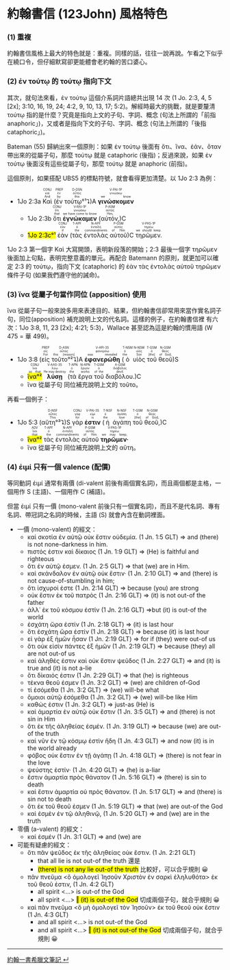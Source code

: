 # 約翰書信 (123John) 風格特色

### (1) 重複
約翰書信風格上最大的特色就是：重複。同樣的話，往往一說再說。乍看之下似乎在繞口令，但仔細默寫卻更能體會老約翰的苦口婆心。  

### (2) ἐν τούτῳ 的 τούτῳ 指向下文
其次，就句法來看，ἐν τούτῳ 這個介系詞片語總共出現 14 次 (1 Jo. 2:3, 4, 5 [2x]; 3:10, 16, 19, 24; 4:2, 9, 10, 13, 17; 5:2)。解經時最大的挑戰，就是要釐清 τούτῳ 指的是什麼？究竟是指向上文的子句、字詞、概念 (句法上所謂的「前指 anaphoric」)，又或者是指向下文的子句、字詞、概念 (句法上所謂的「後指 cataphoric」)。  

Bateman (55) 歸納出來一個原則：如果 ἐν τούτῳ 後面有 ὅτι、ἵνα、ἐάν、ὅταν 帶出來的從屬子句，那麼 τούτῳ 就是 cataphoric (後指)；反過來說，如果 ἐν τούτῳ 後面沒有這些從屬子句，那麼 τούτῳ 就是 anaphoric (前指)。  

這個原則，如果搭配 UBS5 的標點符號，就會看得更加清楚。以 1Jo 2:3 為例：

- <rt>1Jo 2:3a</rt> <RUBY><ruby><ruby>Καὶ<rt>And</rt></ruby><rt>καί</rt></ruby><rt>CONJ</rt></RUBY> (<RUBY><ruby><ruby>ἐν<rt>by</rt></ruby><rt>ἐν</rt></ruby><rt>PREP</rt></RUBY> <RUBY><ruby><ruby>τούτῳ°¹⮧<rt>this</rt></ruby><rt>οὗτος</rt></ruby><rt>D-DSN</rt></RUBY>)A <RUBY><ruby><ruby><strong>γινώσκομεν</strong><rt>we know</rt></ruby><rt>γινώσκω</rt></ruby><rt>V-PAI-1P</rt></RUBY> 
	- <rt>1Jo 2:3b</rt> <RUBY><ruby><ruby>ὅτι<rt>that</rt></ruby><rt>ὅτι</rt></ruby><rt>CONJ</rt></RUBY> <RUBY><ruby><ruby><strong>ἐγνώκαμεν</strong><rt>we have come to know</rt></ruby><rt>γινώσκω</rt></ruby><rt>V-RAI-1P</rt></RUBY> (<RUBY><ruby><ruby>αὐτόν,<rt>Him,</rt></ruby><rt>αὐτός</rt></ruby><rt>P-ASM</rt></RUBY>)C
	- <mark><rt>1Jo 2:3c</rt>°¹</mark> <RUBY><ruby><ruby>ἐὰν<rt>if</rt></ruby><rt>ἐάν</rt></ruby><rt>CONJ</rt></RUBY> (<RUBY><ruby><ruby>τὰς<rt>the</rt></ruby><rt>ὁ</rt></ruby><rt>T-APF</rt></RUBY> <RUBY><ruby><ruby>ἐντολὰς<rt>commandments</rt></ruby><rt>ἐντολή</rt></ruby><rt>N-APF</rt></RUBY> <RUBY><ruby><ruby>αὐτοῦ<rt>of Him</rt></ruby><rt>αὐτός</rt></ruby><rt>P-GSM</rt></RUBY>)C <RUBY><ruby><ruby>τηρῶμεν.<rt>we should keep.</rt></ruby><rt>τηρέω</rt></ruby><rt>V-PAS-1P</rt></RUBY> 

1Jo 2:3 第一個字 Καὶ 大寫開頭，表明新段落的開始；2:3 最後一個字 τηρῶμεν 後面加上句點，表明完整意義的單元。再配合 Batemann 的原則，就更加可以確定 2:3 的 τούτῳ，指向下文 (cataphoric) 的 ἐὰν τὰς ἐντολὰς αὐτοῦ τηρῶμεν 條件子句 (如果我們遵守他的誡命)。


### (3) ἵνα 從屬子句當作同位 (apposition) 使用

ἵνα 從屬子句一般來說多用來表達目的、結果，但約翰書信卻常用來當作實名詞子句，同位(apposition) 補充說明上文的代名詞。這樣的例子，在約翰書信裡 有六次：1Jo 3:8, 11, 23 [2x]; 4:21; 5:3)，Wallace 甚至認為這是約翰的慣用語 (W 475 = 華 499)。

- <rt>1Jo 3:8</rt> (<RUBY><ruby><ruby>εἰς<rt>For</rt></ruby><rt>εἰς</rt></ruby><rt>PREP</rt></RUBY> <RUBY><ruby><ruby>τοῦτο°²⮧<rt>this [reason]</rt></ruby><rt>οὗτος</rt></ruby><rt>D-ASN</rt></RUBY>)A <RUBY><ruby><ruby><strong>ἐφανερώθη</strong><rt>was revealed</rt></ruby><rt>φανερόω</rt></ruby><rt>V-API-3S</rt></RUBY> (<RUBY><ruby><ruby>ὁ<rt>the</rt></ruby><rt>ὁ</rt></ruby><rt>T-NSM</rt></RUBY> <RUBY><ruby><ruby>υἱὸς<rt>Son</rt></ruby><rt>υἱός</rt></ruby><rt>N-NSM</rt></RUBY> <RUBY><ruby><ruby>τοῦ<rt>[the]</rt></ruby><rt>ὁ</rt></ruby><rt>T-GSM</rt></RUBY> <RUBY><ruby><ruby>θεοῦ<rt>of God,</rt></ruby><rt>θεός</rt></ruby><rt>N-GSM</rt></RUBY>)S
	- <RUBY><ruby><ruby><mark>ἵνα°²</mark><rt>so that</rt></ruby><rt>ἵνα</rt></ruby><rt>CONJ</rt></RUBY> <RUBY><ruby><ruby><strong>λύσῃ</strong><rt>He may destroy</rt></ruby><rt>λύω</rt></ruby><rt>V-AAS-3S</rt></RUBY> (<RUBY><ruby><ruby>τὰ<rt>the</rt></ruby><rt>ὁ</rt></ruby><rt>T-APN</rt></RUBY> <RUBY><ruby><ruby>ἔργα<rt>works</rt></ruby><rt>ἔργον</rt></ruby><rt>N-APN</rt></RUBY> <RUBY><ruby><ruby>τοῦ<rt>of the</rt></ruby><rt>ὁ</rt></ruby><rt>T-GSM</rt></RUBY> <RUBY><ruby><ruby>διαβόλου.<rt>devil.</rt></ruby><rt>διάβολος</rt></ruby><rt>A-GSM</rt></RUBY>)C
	- ἵνα 從屬子句 同位補充說明上文的 τοῦτο。

再看一個例子：

- <rt>1Jo 5:3</rt> (<RUBY><ruby><ruby>αὕτη°³⮧<rt>This</rt></ruby><rt>οὗτος</rt></ruby><rt>D-NSF</rt></RUBY>)S <RUBY><ruby><ruby>γάρ<rt>for</rt></ruby><rt>γάρ</rt></ruby><rt>CONJ</rt></RUBY> <RUBY><ruby><ruby><strong>ἐστιν</strong><rt>is</rt></ruby><rt>εἰμί</rt></ruby><rt>V-PAI-3S</rt></RUBY> (<RUBY><ruby><ruby>ἡ<rt>the</rt></ruby><rt>ὁ</rt></ruby><rt>T-NSF</rt></RUBY> <RUBY><ruby><ruby>ἀγάπη<rt>love</rt></ruby><rt>ἀγάπη</rt></ruby><rt>N-NSF</rt></RUBY> <RUBY><ruby><ruby>τοῦ<rt>[the]</rt></ruby><rt>ὁ</rt></ruby><rt>T-GSM</rt></RUBY> <RUBY><ruby><ruby>θεοῦ,<rt>of God,</rt></ruby><rt>θεός</rt></ruby><rt>N-GSM</rt></RUBY>)C
	- <RUBY><ruby><ruby><mark>ἵνα°²</mark><rt>that</rt></ruby><rt>ἵνα</rt></ruby><rt>ADV</rt></RUBY> <RUBY><ruby><ruby>τὰς<rt>the</rt></ruby><rt>ὁ</rt></ruby><rt>T-APF</rt></RUBY> <RUBY><ruby><ruby>ἐντολὰς<rt>commandments</rt></ruby><rt>ἐντολή</rt></ruby><rt>N-APF</rt></RUBY> <RUBY><ruby><ruby>αὐτοῦ<rt>of Him</rt></ruby><rt>αὐτός</rt></ruby><rt>P-GSM</rt></RUBY> <RUBY><ruby><ruby><strong>τηρῶμεν·</strong><rt>we may keep;</rt></ruby><rt>τηρέω</rt></ruby><rt>V-PAS-1P</rt></RUBY> 
	- ἵνα 從屬子句 同位補充說明上文的 αὕτη。

### (4) ἐιμί 只有一個 valence (配價) 

等同動詞 ἐιμί 通常有兩價 (di-valent 前後有兩個實名詞)，而且兩個都是主格，一個用作 S (主語)、一個用作 C (補語)。

但當 ἐιμί 只有一價 (mono-valent 前後只有一個實名詞)，而且不是代名詞、專有名詞、帶冠詞之名詞的時候，主語 (S) 就會內含在動詞裡面。

- 一價 (mono-valent) 的經文：
	- καὶ σκοτία ἐν αὐτῷ οὐκ ἔστιν οὐδεμία. (1 Jn. 1:5 GLT) ⇒ and (there) is not none-darkness in him.
	- πιστός ἐστιν καὶ δίκαιος (1 Jn. 1:9 GLT) ⇒ (He) is faithful and righteous
	- ὅτι ἐν αὐτῷ ἐσμεν. (1 Jn. 2:5 GLT) ⇒ that (we) are in Him.
	- καὶ σκάνδαλον ἐν αὐτῷ οὐκ ἔστιν· (1 Jn. 2:10 GLT) ⇒ and (there) is not cause-of-stumbling in him;
	- ὅτι ἰσχυροί ἐστε (1 Jn. 2:14 GLT) ⇒ because (you) are strong
	- οὐκ ἔστιν ἐκ τοῦ πατρὸς  (1 Jn. 2:16 GLT) ⇒  (it) is not out-of the father 
	- ἀλλ᾽ ἐκ τοῦ κόσμου ἐστίν (1 Jn. 2:16 GLT) ⇒but (it) is out-of the world
	- ἐσχάτη ὥρα ἐστίν (1 Jn. 2:18 GLT) ⇒ (it) is last hour
	- ὅτι ἐσχάτη ὥρα ἐστίν (1 Jn. 2:18 GLT) ⇒ because (it) is last hour
	- εἰ γὰρ ἐξ ἡμῶν ἦσαν (1 Jn. 2:19 GLT) ⇒ for if (they) were out-of us
	- ὅτι οὐκ εἰσὶν πάντες ἐξ ἡμῶν (1 Jn. 2:19 GLT) ⇒ because (they) all are not out-of us
	- καὶ ἀληθές ἐστιν καὶ οὐκ ἔστιν ψεῦδος (1 Jn. 2:27 GLT) ⇒ and (it) is true and (it) is not a-lie
	- ὅτι δίκαιός ἐστιν (1 Jn. 2:29 GLT) ⇒ that (he) is righteous
	- τέκνα θεοῦ ἐσμεν (1 Jn. 3:2 GLT) ⇒ (we) are children of-God
	- τί ἐσόμεθα (1 Jn. 3:2 GLT) ⇒ (we) will-be what
	- ὅμοιοι αὐτῷ ἐσόμεθα (1 Jn. 3:2 GLT) ⇒ (we) will-be like Him
	- καθώς ἐστιν (1 Jn. 3:2 GLT) ⇒ just-as (He) is
	- καὶ ἁμαρτία ἐν αὐτῷ οὐκ ἔστιν (1 Jn. 3:5 GLT) ⇒ and (there) is not sin in Him
	- ὅτι ἐκ τῆς ἀληθείας ἐσμέν. (1 Jn. 3:19 GLT) ⇒ because (we) are out-of the truth
	- καὶ νῦν ἐν τῷ κόσμῳ ἐστὶν ἤδη (1 Jn. 4:3 GLT) ⇒ and now (it) is in the world already
	- φόβος οὐκ ἔστιν ἐν τῇ ἀγάπῃ (1 Jn. 4:18 GLT) ⇒ (there) is not fear in the love
	- ψεύστης ἐστίν· (1 Jn. 4:20 GLT) ⇒ (he) is a-liar
	- ἔστιν ἁμαρτία πρὸς θάνατον (1 Jn. 5:16 GLT) ⇒ (there) is sin to death
	- καὶ ἔστιν ἁμαρτία οὐ πρὸς θάνατον. (1 Jn. 5:17 GLT) ⇒ and (there) is sin not to death
	- ὅτι ἐκ τοῦ θεοῦ ἐσμεν (1 Jn. 5:19 GLT) ⇒ that (we) are out-of the God
	- καὶ ἐσμὲν ἐν τῷ ἀληθινῷ, (1 Jn. 5:20 GLT) ⇒ and (we) are in the truth
- 零價 (a-valent) 的經文：
	- καὶ ἐσμέν (1 Jn. 3:1 GLT) ⇒ and (we) are 
- 可能有疑慮的經文：
	- ὅτι πᾶν ψεῦδος ἐκ τῆς ἀληθείας οὐκ ἔστιν. (1 Jn. 2:21 GLT)
		- that all lie is not out-of the truth 還是
		- <mark>(there) is not any lie out-of the truth</mark> 比較好，可以合乎規則 😀
	- πᾶν πνεῦμα <ὃ ὁμολογεῖ Ἰησοῦν Χριστὸν ἐν σαρκὶ ἐληλυθότα> ἐκ τοῦ θεοῦ ἐστιν, (1 Jn. 4:2 GLT)
		- all spirit <...> is out-of the God
		- all spirit <...> <mark>‖ (it) is out-of the God</mark> 切成兩個子句，就合乎規則 😀
	- καὶ πᾶν πνεῦμα <ὃ μὴ ὁμολογεῖ τὸν Ἰησοῦν> ἐκ τοῦ θεοῦ οὐκ ἔστιν (1 Jn. 4:3 GLT)
		- and all spirit <...> is not out-of the God
		- and all spirit <...> <mark>‖ (it) is not out-of the God</mark> 切成兩個子句，就合乎規則 😀


---

[約翰一書希臘文筆記 ↵](1John-Notes.md)